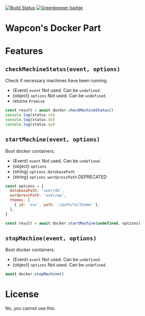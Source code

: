 [![Build Status](https://travis-ci.org/ginpei/wapcon-docker.svg?branch=master)](https://travis-ci.org/ginpei/wapcon-docker)
[![Greenkeeper badge](https://badges.greenkeeper.io/ginpei/wapcon-docker.svg)](https://greenkeeper.io/)

# Wapcon's Docker Part

# Features

## `checkMachineStatus(event, options)`

Check if necessary machines have been running.

- {Event} `event` Not used. Can be `undefined`.
- {object} `options` Not used. Can be `undefined`.
- returns `Promise`

```javascript
const result = await docker.checkMachineStatus()
console.log(status.ok)
console.log(status.db)
console.log(status.wp)
```

## `startMachine(event, options)`

Boot docker containers.

- {Event} `event` Not used. Can be `undefined`.
- {object} `options`
- {string} `options.databasePath`
- {string} `options.wordpressPath` DEPRECATED

```javascript
const options = {
  databasePath: 'user/db',
  wordpressPath: 'user/wp',
  themes: [
    { id: 'xxx', path: '/path/to/theme' },
  ],
}

const result = await docker.startMachine(undefined, options)
```

## `stopMachine(event, options)`

Boot docker containers.

- {Event} `event` Not used. Can be `undefined`.
- {object} `options` Not used. Can be `undefined`.

```javascript
await docker.stopMachine()
```

# License

No, you cannot use this.

